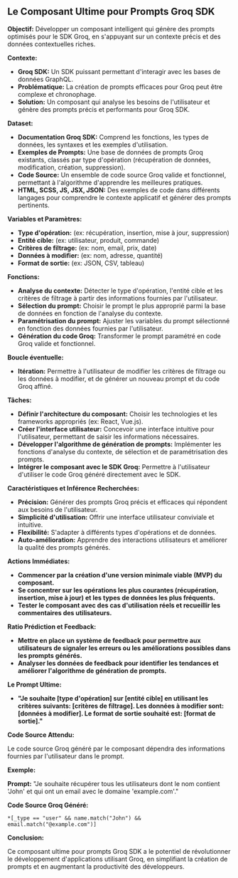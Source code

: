 ##  Le Composant Ultime pour Prompts Groq SDK

**Objectif:** Développer un composant intelligent qui génère des prompts optimisés pour le SDK Groq, en s'appuyant sur un contexte précis et des données contextuelles riches.

**Contexte:**

* **Groq SDK:** Un SDK puissant permettant d'interagir avec les bases de données GraphQL.
* **Problématique:** La création de prompts efficaces pour Groq peut être complexe et chronophage. 
* **Solution:** Un composant qui analyse les besoins de l'utilisateur et génère des prompts précis et performants pour Groq SDK.

**Dataset:**

* **Documentation Groq SDK:** Comprend les fonctions, les types de données, les syntaxes et les exemples d'utilisation.
* **Exemples de Prompts:** Une base de données de prompts Groq existants, classés par type d'opération (récupération de données, modification, création, suppression).
* **Code Source:** Un ensemble de code source Groq valide et fonctionnel, permettant à l'algorithme d'apprendre les meilleures pratiques.
* **HTML, SCSS, JS, JSX, JSON:**  Des exemples de code dans différents langages pour comprendre le contexte applicatif et générer des prompts pertinents.

**Variables et Paramètres:**

* **Type d'opération:** (ex: récupération, insertion, mise à jour, suppression)
* **Entité cible:** (ex: utilisateur, produit, commande)
* **Critères de filtrage:** (ex: nom, email, prix, date)
* **Données à modifier:** (ex: nom, adresse, quantité)
* **Format de sortie:** (ex: JSON, CSV, tableau)

**Fonctions:**

* **Analyse du contexte:** Détecter le type d'opération, l'entité cible et les critères de filtrage à partir des informations fournies par l'utilisateur.
* **Sélection du prompt:** Choisir le prompt le plus approprié parmi la base de données en fonction de l'analyse du contexte.
* **Paramétrisation du prompt:** Ajuster les variables du prompt sélectionné en fonction des données fournies par l'utilisateur.
* **Génération du code Groq:** Transformer le prompt paramétré en code Groq valide et fonctionnel.

**Boucle éventuelle:**

* **Itération:**  Permettre à l'utilisateur de modifier les critères de filtrage ou les données à modifier, et de générer un nouveau prompt et du code Groq affiné.

**Tâches:**

* **Définir l'architecture du composant:** Choisir les technologies et les frameworks appropriés (ex: React, Vue.js).
* **Créer l'interface utilisateur:** Concevoir une interface intuitive pour l'utilisateur, permettant de saisir les informations nécessaires.
* **Développer l'algorithme de génération de prompts:** Implémenter les fonctions d'analyse du contexte, de sélection et de paramétrisation des prompts.
* **Intégrer le composant avec le SDK Groq:** Permettre à l'utilisateur d'utiliser le code Groq généré directement avec le SDK.

**Caractéristiques et Inférence Recherchées:**

* **Précision:** Générer des prompts Groq précis et efficaces qui répondent aux besoins de l'utilisateur.
* **Simplicité d'utilisation:** Offrir une interface utilisateur conviviale et intuitive.
* **Flexibilité:** S'adapter à différents types d'opérations et de données.
* **Auto-amélioration:** Apprendre des interactions utilisateurs et améliorer la qualité des prompts générés.

**Actions Immédiates:**

* **Commencer par la création d'une version minimale viable (MVP) du composant.**
* **Se concentrer sur les opérations les plus courantes (récupération, insertion, mise à jour) et les types de données les plus fréquents.**
* **Tester le composant avec des cas d'utilisation réels et recueillir les commentaires des utilisateurs.**

**Ratio Prédiction et Feedback:**

* **Mettre en place un système de feedback pour permettre aux utilisateurs de signaler les erreurs ou les améliorations possibles dans les prompts générés.**
* **Analyser les données de feedback pour identifier les tendances et améliorer l'algorithme de génération de prompts.**

**Le Prompt Ultime:**

* **"Je souhaite [type d'opération] sur [entité cible] en utilisant les critères suivants: [critères de filtrage]. Les données à modifier sont: [données à modifier]. Le format de sortie souhaité est: [format de sortie]."**

**Code Source Attendu:**

Le code source Groq généré par le composant dépendra des informations fournies par l'utilisateur dans le prompt.

**Exemple:**

**Prompt:** "Je souhaite récupérer tous les utilisateurs dont le nom contient 'John' et qui ont un email avec le domaine 'example.com'."

**Code Source Groq Généré:**

```groq
*[_type == "user" && name.match("John") && email.match("@example.com")]
```

**Conclusion:**

Ce composant ultime pour prompts Groq SDK a le potentiel de révolutionner le développement d'applications utilisant Groq, en simplifiant la création de prompts et en augmentant la productivité des développeurs.


